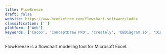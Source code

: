 ```yaml
---
title: FlowBreeze
draft: false 
website: https://www.breezetree.com/flowchart-software/index
classification: ['']
platform: ['Web']
keywords: ['Cacoo', 'ConceptDraw PRO', 'Creately', 'DBDiagram.io', 'Diagramiq', 'Diagramo', 'Gliffy', 'LucidChart', 'MyDraw', 'Organimi', 'Platforma Flowcharts', 'ProcessMaker', 'Sankey Flow Show', 'SmartDraw', 'Vecta', 'Visio', 'WebSequenceDiagrams', 'Whimsical', 'draw.io', 'js-sequence-diagrams', 'textografo']
---
```

FlowBreeze is a flowchart modeling tool for Microsoft Excel.